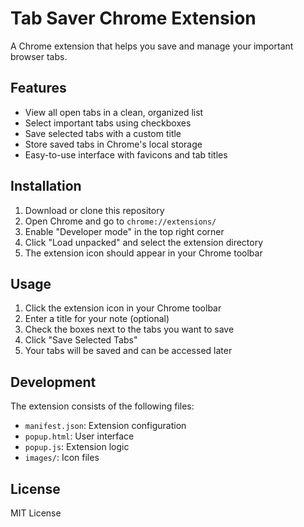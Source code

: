 # Tab Saver Chrome Extension

A Chrome extension that helps you save and manage your important browser tabs.

## Features

- View all open tabs in a clean, organized list
- Select important tabs using checkboxes
- Save selected tabs with a custom title
- Store saved tabs in Chrome's local storage
- Easy-to-use interface with favicons and tab titles

## Installation

1. Download or clone this repository
2. Open Chrome and go to `chrome://extensions/`
3. Enable "Developer mode" in the top right corner
4. Click "Load unpacked" and select the extension directory
5. The extension icon should appear in your Chrome toolbar

## Usage

1. Click the extension icon in your Chrome toolbar
2. Enter a title for your note (optional)
3. Check the boxes next to the tabs you want to save
4. Click "Save Selected Tabs"
5. Your tabs will be saved and can be accessed later

## Development

The extension consists of the following files:
- `manifest.json`: Extension configuration
- `popup.html`: User interface
- `popup.js`: Extension logic
- `images/`: Icon files

## License

MIT License 